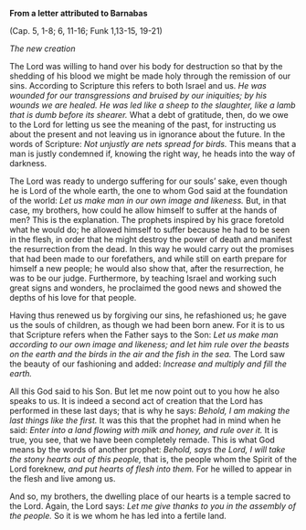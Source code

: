 

**From a letter attributed to Barnabas**

(Cap. 5, 1-8; 6, 11-16; Funk 1,13-15, 19-21)

_The new creation_

The Lord was willing to hand over his body for destruction so that by the shedding of his blood we might be made holy through the remission of our sins. According to Scripture this refers to both Israel and us. _He was wounded for our transgressions and bruised by our iniquities; by his wounds we are healed. He was led like a sheep to the slaughter, like a lamb that is dumb before its shearer._ What a debt of gratitude, then, do we owe to the Lord for letting us see the meaning of the past, for instructing us about the present and not leaving us in ignorance about the future. In the words of Scripture: _Not unjustly are nets spread for birds._ This means that a man is justly condemned if, knowing the right way, he heads into the way of darkness.

The Lord was ready to undergo suffering for our souls’ sake, even though he is Lord of the whole earth, the one to whom God said at the foundation of the world: _Let us make man in our own image and likeness._ But, in that case, my brothers, how could he allow himself to suffer at the hands of men? This is the explanation. The prophets inspired by his grace foretold what he would do; he allowed himself to suffer because he had to be seen in the flesh, in order that he might destroy the power of death and manifest the resurrection from the dead. In this way he would carry out the promises that had been made to our forefathers, and while still on earth prepare for himself a new people; he would also show that, after the resurrection, he was to be our judge. Furthermore, by teaching Israel and working such great signs and wonders, he proclaimed the good news and showed the depths of his love for that people.

Having thus renewed us by forgiving our sins, he refashioned us; he gave us the souls of children, as though we had been born anew. For it is to us that Scripture refers when the Father says to the Son: _Let us make man according to our own image and likeness; and let him rule over the beasts on the earth and the birds in the air and the fish in the sea._ The Lord saw the beauty of our fashioning and added: _Increase and multiply and fill the earth._

All this God said to his Son. But let me now point out to you how he also speaks to us. It is indeed a second act of creation that the Lord has performed in these last days; that is why he says: _Behold, I am making the last things like the first._ It was this that the prophet had in mind when he said: _Enter into a land flowing with milk and honey, and rule over it._ It is true, you see, that we have been completely remade. This is what God means by the words of another prophet: _Behold, says the Lord, I will take the stony hearts out of this people,_ that is, the people whom the Spirit of the Lord foreknew, _and put hearts of flesh into them._ For he willed to appear in the flesh and live among us.

And so, my brothers, the dwelling place of our hearts is a temple sacred to the Lord. Again, the Lord says: _Let me give thanks to you in the assembly of the people._ So it is we whom he has led into a fertile land.

